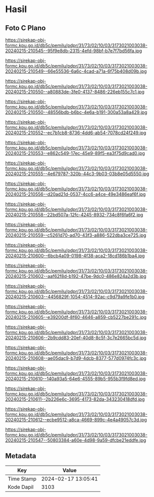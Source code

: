 # Hasil

## Foto C Plano

https://sirekap-obj-formc.kpu.go.id/db5c/pemilu/pdpr/31/73/02/10/03/3173021003038-20240215-210545--95f9e8db-2315-4efd-98bf-b7e7f7bd56fa.jpg

https://sirekap-obj-formc.kpu.go.id/db5c/pemilu/pdpr/31/73/02/10/03/3173021003038-20240215-210549--66e55536-6a6c-4cad-a71a-6f75b408d09b.jpg

https://sirekap-obj-formc.kpu.go.id/db5c/pemilu/pdpr/31/73/02/10/03/3173021003038-20240215-210550--a80883de-3fe0-4137-8486-226eb155c7c1.jpg

https://sirekap-obj-formc.kpu.go.id/db5c/pemilu/pdpr/31/73/02/10/03/3173021003038-20240215-210550--48556bdb-b6bc-4e6a-b191-300a53a8a429.jpg

https://sirekap-obj-formc.kpu.go.id/db5c/pemilu/pdpr/31/73/02/10/03/3173021003038-20240215-210552--ec7b1cb8-8736-4dd6-ab54-7078cd24f249.jpg

https://sirekap-obj-formc.kpu.go.id/db5c/pemilu/pdpr/31/73/02/10/03/3173021003038-20240215-210553--e862c549-17ec-45e9-89f5-ea3f75d9cad0.jpg

https://sirekap-obj-formc.kpu.go.id/db5c/pemilu/pdpr/31/73/02/10/03/3173021003038-20240215-210555--4e679787-320b-44c3-9b03-03b8e05d5550.jpg

https://sirekap-obj-formc.kpu.go.id/db5c/pemilu/pdpr/31/73/02/10/03/3173021003038-20240215-210556--d20ad21d-0537-4cc6-a4ce-49e3486eaf6f.jpg

https://sirekap-obj-formc.kpu.go.id/db5c/pemilu/pdpr/31/73/02/10/03/3173021003038-20240215-210558--22bd507a-12fc-4245-8932-734c8f6fa6f2.jpg

https://sirekap-obj-formc.kpu.go.id/db5c/pemilu/pdpr/31/73/02/10/03/3173021003038-20240215-210559--c5261d70-ad70-43f3-a886-522dba3ce725.jpg

https://sirekap-obj-formc.kpu.go.id/db5c/pemilu/pdpr/31/73/02/10/03/3173021003038-20240215-210600--6bcb4a09-0198-4f38-aca2-18cd186b1ba4.jpg

https://sirekap-obj-formc.kpu.go.id/db5c/pemilu/pdpr/31/73/02/10/03/3173021003038-20240215-210602--aaf62f8d-b192-47be-9dc0-486e824a2d3b.jpg

https://sirekap-obj-formc.kpu.go.id/db5c/pemilu/pdpr/31/73/02/10/03/3173021003038-20240215-210603--4456829f-1054-4514-92ac-c9d79a9fe1b0.jpg

https://sirekap-obj-formc.kpu.go.id/db5c/pemilu/pdpr/31/73/02/10/03/3173021003038-20240215-210605--e39200df-8f60-4646-a859-cb5227be291c.jpg

https://sirekap-obj-formc.kpu.go.id/db5c/pemilu/pdpr/31/73/02/10/03/3173021003038-20240215-210606--2b9cdd83-20ef-40d8-8c5f-3c7e2665bc5d.jpg

https://sirekap-obj-formc.kpu.go.id/db5c/pemilu/pdpr/31/73/02/10/03/3173021003038-20240215-210608--ae05dac9-b7d9-4dcb-8377-577d0974fc3c.jpg

https://sirekap-obj-formc.kpu.go.id/db5c/pemilu/pdpr/31/73/02/10/03/3173021003038-20240215-210610--140a93a5-64e6-4555-89b5-955b3f9fd8ed.jpg

https://sirekap-obj-formc.kpu.go.id/db5c/pemilu/pdpr/31/73/02/10/03/3173021003038-20240215-210611--2b226e6c-3695-4173-82da-343230418dfd.jpg

https://sirekap-obj-formc.kpu.go.id/db5c/pemilu/pdpr/31/73/02/10/03/3173021003038-20240215-210612--ecbe9512-a8ca-4669-899c-4e4a49057c3d.jpg

https://sirekap-obj-formc.kpu.go.id/db5c/pemilu/pdpr/31/73/02/10/03/3173021003038-20240215-210547--50803384-a60e-4d98-9a59-dfcbe21eddfe.jpg


## Metadata

| Key        | Value               |
| ---------- | ------------------- |
| Time Stamp | 2024-02-17 13:05:41 |
| Kode Dapil | 3103                |



